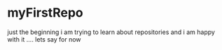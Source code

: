 # myFirstRepo
just the beginning
i am trying to learn about repositories and i am happy with it .... lets say for now
